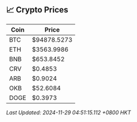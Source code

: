 ## 📈 Crypto Prices

| Coin | Price |
| ---- | ----- |
| BTC | $94878.5273 |
| ETH | $3563.9986 |
| BNB | $653.8452 |
| CRV | $0.4853 |
| ARB | $0.9024 |
| OKB | $52.6084 |
| DOGE | $0.3973 |

_Last Updated: 2024-11-29 04:51:15.112 +0800 HKT_
